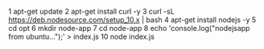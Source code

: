 1  apt-get update
2  apt-get install curl -y
3  curl -sL https://deb.nodesource.com/setup_10.x | bash
4  apt-get install nodejs -y
5  cd opt
6  mkdir node-app
7  cd node-app
8  echo 'console.log("nodejsapp from ubuntu...");' > index.js
10  node index.js